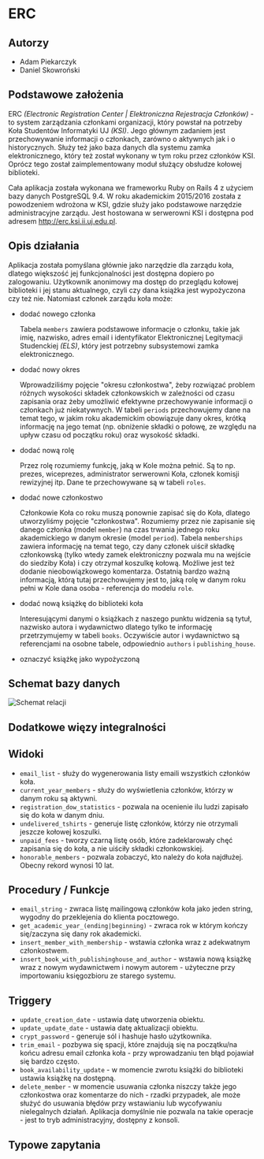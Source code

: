 # ERC

## Autorzy

- Adam Piekarczyk
- Daniel Skowroński

## Podstawowe założenia

ERC *(Electronic Registration Center | Elektroniczna Rejestracja Członków)* - to system zarządzania członkami organizacji, który powstał na potrzeby Koła Studentów Informatyki UJ *(KSI)*. Jego głównym zadaniem jest przechowywanie informacji o członkach, zarówno o aktywnych jak i o historycznych. Służy też jako baza danych dla systemu zamka elektronicznego, który też został wykonany w tym roku przez członków KSI. Oprócz tego został zaimplementowany moduł służący obsłudze kołowej biblioteki.

Cała aplikacja została wykonana we frameworku Ruby on Rails 4 z użyciem bazy danych PostgreSQL 9.4. W roku akademickim 2015/2016 została z powodzeniem wdrożona w KSI, gdzie służy jako podstawowe narzędzie administracyjne zarządu. Jest hostowana w serwerowni KSI i dostępna pod adresem http://erc.ksi.ii.uj.edu.pl.

## Opis działania

Aplikacja została pomyślana głównie jako narzędzie dla zarządu koła, dlatego większość jej funkcjonalności jest dostępna dopiero po zalogowaniu. Użytkownik anonimowy ma dostęp do przeglądu kołowej biblioteki i jej stanu aktualnego, czyli czy dana książka jest wypożyczona czy też nie. Natomiast członek zarządu koła może:

- dodać nowego członka
 
  Tabela `members` zawiera podstawowe informacje o członku, takie jak imię, nazwisko, adres email i identyfikator Elektronicznej Legitymacji Studenckiej *(ELS)*, który jest potrzebny subsystemowi zamka elektronicznego.

- dodać nowy okres

  Wprowadziliśmy pojęcie "okresu członkostwa", żeby rozwiązać problem różnych wysokości składek członkowskich w zależności od czasu zapisania oraz żeby umożliwić efektywne przechowywanie informacji o członkach już niekatywnych. W tabeli `periods` przechowujemy dane na temat tego, w jakim roku akademickim obowiązuje dany okres, krótką informację na jego temat (np. obniżenie składki o połowę, ze względu na upływ czasu od początku roku) oraz wysokość składki.

- dodać nową rolę

  Przez rolę rozumiemy funkcję, jaką w Kole można pełnić. Są to np. prezes, wiceprezes, administrator serwerowni Koła, członek komisji rewizyjnej itp.
  Dane te przechowywane są w tabeli `roles`.

- dodać nowe członkostwo

  Członkowie Koła co roku muszą ponownie zapisać się do Koła, dlatego utworzyliśmy pojęcie "członkostwa". Rozumiemy przez nie zapisanie się danego członka (model `member`) na czas trwania jednego roku akademickiego w danym okresie (model `period`). Tabela `memberships` zawiera informację na temat tego, czy dany członek uiścił składkę członkowską (tylko wtedy zamek elektroniczny pozwala mu na wejście do siedziby Koła) i czy otrzymał koszulkę kołową. Możliwe jest też dodanie nieobowiązkowego komentarza. Ostatnią bardzo ważną informacją, którą tutaj przechowujemy jest to, jaką rolę w danym roku pełni w Kole dana osoba - referencja do modelu `role`.

- dodać nową książkę do biblioteki koła

  Interesującymi danymi o książkach z naszego punktu widzenia są tytuł, nazwisko autora i wydawnictwo dlatego tylko te informację przetrzymujemy w tabeli `books`. Oczywiście autor i wydawnictwo są referencjami na osobne tabele, odpowiednio `authors` i `publishing_house`.

- oznaczyć książkę jako wypożyczoną

## Schemat bazy danych

![Schemat relacji](./erd.png)

## Dodatkowe więzy integralności

## Widoki

- `email_list` - służy do wygenerowania listy emaili wszystkich członków koła.
- `current_year_members` - służy do wyświetlenia członków, którzy w danym roku są aktywni.
- `registration_dow_statistics` - pozwala na ocenienie ilu ludzi zapisało się do koła w danym dniu.
- `undelivered_tshirts` - generuje listę członków, którzy nie otrzymali jeszcze kołowej koszulki.
- `unpaid_fees` - tworzy czarną listę osób, które zadeklarowały chęć zapisania się do koła, a nie uiściły składki członkowskiej.
- `honorable_members` - pozwala zobaczyć, kto należy do koła najdłużej. Obecny rekord wynosi 10 lat.

## Procedury / Funkcje

- `email_string` - zwraca listę mailingową członków koła jako jeden string, wygodny do przeklejenia do klienta pocztowego.
- `get_academic_year_(ending|beginning)` - zwraca rok w którym kończy się/zaczyna się dany rok akademicki.
- `insert_member_with_membership` - wstawia członka wraz z adekwatnym członkostwem.
- `insert_book_with_publishinghouse_and_author` - wstawia nową książkę wraz z nowym wydawnictwem i nowym autorem - użyteczne przy importowaniu księgozbioru ze starego systemu.

## Triggery

- `update_creation_date` - ustawia datę utworzenia obiektu.
- `update_update_date` - ustawia datę aktualizacji obiektu.
- `crypt_password` - generuje sól i hashuje hasło użytkownika.
- `trim_email` - pozbywa się spacji, które znajdują się na początku/na końcu adresu email członka koła - przy wprowadzaniu ten błąd pojawiał się bardzo często.
- `book_availability_update` - w momencie zwrotu książki do biblioteki ustawia książkę na dostępną.
- `delete_member` -  w momencie usuwania członka niszczy także jego członkostwa oraz komentarze do nich - rzadki przypadek, ale może służyć do usuwania błędów przy wstawianiu lub wycofywaniu nielegalnych działań. Aplikacja domyślnie nie pozwala na takie operacje - jest to tryb administracyjny, dostępny z konsoli.

## Typowe zapytania